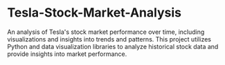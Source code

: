 # Tesla-Stock-Market-Analysis
An analysis of Tesla's stock market performance over time, including visualizations and insights into trends and patterns. This project utilizes Python and data visualization libraries to analyze historical stock data and provide insights into market performance.
